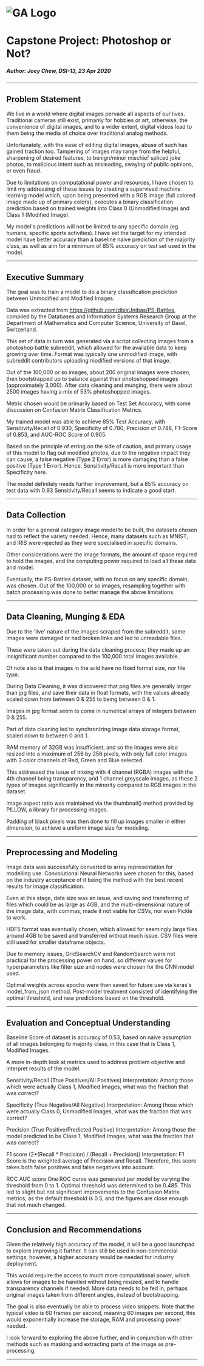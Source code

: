 # ![GA Logo](https://camo.githubusercontent.com/6ce15b81c1f06d716d753a61f5db22375fa684da/68747470733a2f2f67612d646173682e73332e616d617a6f6e6177732e636f6d2f70726f64756374696f6e2f6173736574732f6c6f676f2d39663838616536633963333837313639306533333238306663663535376633332e706e67) 


# Capstone Project: Photoshop or Not?

##### Author: Joey Chew, DSI-13, 23 Apr 2020

---

## Problem Statement

We live in a world where digital images pervade all aspects of our lives. Traditional cameras still exist, primarily for hobbies or art, otherwise, the convenience of digital images, and to a wider extent, digital videos lead to them being the media of choice over traditional analog methods.

Unfortunately, with the ease of editing digital images, abuse of such has gained traction too. Tampering of images may range from the helpful, sharpening of desired features, to benign/minor mischief spliced joke photos, to malicious intent such as misleading, swaying of public opinions, or even fraud.

Due to limitations on computational power and resources, I have chosen to limit my addressing of these issues by creating a supervised machine learning model which, upon being presented with a RGB image (full colored image made up of primary colors), executes a binary classification prediction based on trained weights into Class 0 (Unmodified Image) and Class 1 (Modified Image).

My model's predictions will not be limited to any specific domain (eg. humans, specific sports activities). I have set the target for my intended model have better accuracy than a baseline naive prediction of the majority class, as well as aim for a minimum of 85% accuracy on test set used in the model.

---

## Executive Summary

The goal was to train a model to do a binary classification prediction between Unmodified and Modified Images.

Data was extracted from https://github.com/dbisUnibas/PS-Battles, compiled by the Databases and Information Systems Research Group at the Department of Mathematics and Computer Science, University of Basel, Switzerland.

This set of data in turn was generated via a script collecting images from a photoshop battle subreddit, which allowed for the available data to keep growing over time. Format was typically one unmodified image, with subreddit contributors uploading modified versions of that image.

Out of the 100,000 or so images, about 200 original images were chosen, then bootstrapped up to balance against their photoshopped images (approximately 3,000).
After data cleaning and munging, there were about 2500 images having a mix of 53% photoshopped images.

Metric chosen would be primarily based on Test Set Accuracy, with some discussion on Confusion Matrix Classification Metrics.

My trained model was able to achieve 85% Test Accuracy, with Sensitivity/Recall of 0.930, Specificity of 0.780, Precision of 0.788, F1-Score of 0.853, and AUC-ROC Score of 0.905.

Based on the principle of erring on the side of caution, and primary usage of this model to flag out modified photos, due to the negative impact they can cause, a false negative (Type 2 Error) is more damaging than a false positive (Type 1 Error). Hence, Sensitivity/Recall is more important than Specificity here.

The model definitely needs further improvement, but a 85% accuracy on test data with 0.93 Sensitivity/Recall seems to indicate a good start.

---

## Data Collection

In order for a general category image model to be built, the datasets chosen had to reflect the variety needed. Hence, many datasets such as MNIST, and IRIS were rejected as they were specialised in specific domains.

Other considerations were the image formats, the amount of space required to hold the images, and the computing power required to load all these data and model.

Eventually, the PS-Battles dataset, with no focus on any specific domain, was chosen. Out of the 100,000 or so images, resampling together with batch processing was done to better manage the above limitations.

---

## Data Cleaning, Munging & EDA

Due to the 'live' nature of the images scraped from the subreddit, some images were damaged or had broken links and led to unreadable files.

These were taken out during the data cleaning process; they made up an insignificant number compared to the 100,000 total images available.

Of note also is that images in the wild have no fixed format size, nor file type.

During Data Cleaning, it was discovered that png files are generally larger than jpg files, and save their data in float formats, with the values already scaled down from between 0 & 255 to being between 0 & 1.

Images in jpg format seem to come in numerical arrays of integers between 0 & 255.

Part of data cleaning led to synchronizing image data storage format, scaled down to between 0 and 1.

RAM memory of 32GB was insufficient, and so the images were also resized into a maximum of 256 by 256 pixels, with only full color images with 3 color channels of Red, Green and Blue selected.

This addressed the issue of mixing with 4 channel (RGBA) images with the 4th channel being transparency, and 1 channel greyscale images, as these 2 types of images significantly in the minority compared to RGB images in the dataset.

Image aspect ratio was maintained via the thumbnail() method provided by PILLOW, a library for processing images.

Padding of black pixels was then done to fill up images smaller in either dimension, to achieve a uniform image size for modeling.

---

## Preprocessing and Modeling

Image data was successfully converted to array representation for modelling use. Convolutional Neural Networks were chosen for this, based on the industry acceptance of it being the method with the best recent results for image classification.

Even at this stage, data size was an issue, and saving and transferring of files which could be as large as 4GB, and the multi-dimensional nature of the image data, with commas, made it not viable for CSVs, nor even Pickle to work.

HDF5 format was eventually chosen, which allowed for seemingly large files around 4GB to be saved and transferred without much issue.
CSV files were still used for smaller dataframe objects.

Due to memory issues, GridSearchCV and RandomSearch were not practical for the processing power on hand, so different values for hyperparameters like filter size and nodes were chosen for the CNN model used.

Optimal weights across epochs were then saved for future use via keras's model_from_json method.
Post-model treatment consisted of identifying the optimal threshold, and new predictions based on the threshold.

---

## Evaluation and Conceptual Understanding

Baseline Score of dataset is accuracy of 0.53, based on naive assumption of all images belonging to majority class, in this case that is Class 1, Modified Images.

A more in-depth look at metrics used to address problem objective and interpret results of the model:

Sensitivity/Recall (True Positives/All Positives)
Interpretation: Among those which were actually Class 1, Modified Images, what was the fraction that was correct?

Specificity (True Negative/All Negative)
Interpretation: Among those which were actually Class 0, Unmodified Images, what was the fraction that was correct?

Precision (True Positive/Predicted Positive)
Interpretation: Among those the model predicted to be Class 1, Modified Images, what was the fraction that was correct?

F1 score (2*(Recall * Precision) / (Recall + Precision))
Interpretation: F1 Score is the weighted average of Precision and Recall. Therefore, this score takes both false positives and false negatives into account.

ROC AUC score
One ROC curve was generated per model by varying the threshold from 0 to 1. Optimal threshold was determined to be 0.485. This led to slight but not significant improvements to the Confusion Matrix metrics, as the default threshold is 0.5, and the figures are close enough that not much changed.

---

## Conclusion and Recommendations

Given the relatively high accuracy of the model, it will be a good launchpad to explore improving it further. It can still be used in non-commercial settings, however, a higher accuracy would be needed for industry deployment.

This would require the access to much more computational power, which allows for images to be handled without being resized, and to handle transparency channels if needed.
More data needs to be fed in, perhaps original images taken from different angles, instead of bootstrapping.

The goal is also eventually be able to process video snippets. Note that the typical video is 60 frames per second, meaning 60 images per second, this would exponentially increase the storage, RAM and processing power needed.

I look forward to exploring the above further, and in conjunction with other methods such as masking and extracting parts of the image as pre-processing.

---
